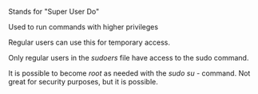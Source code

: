 Stands for "Super User Do"

Used to run commands with higher privileges

Regular users can use this for temporary access.

Only regular users in the _sudoers_ file have access to the sudo command.

It is possible to become _root_ as needed with the _sudo su -_ command. Not great for security purposes, but it is possible.
